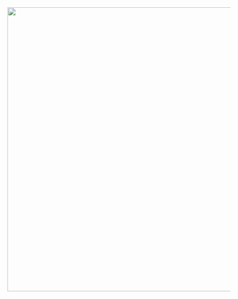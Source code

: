 <img width=640 src="https://user-images.githubusercontent.com/20998959/154766888-09eeacc4-4bb5-45d8-8373-540c285b9d6b.png">
